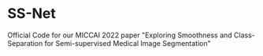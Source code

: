 # SS-Net
Official Code for our MICCAI 2022 paper "Exploring Smoothness and Class-Separation for Semi-supervised Medical Image Segmentation"

